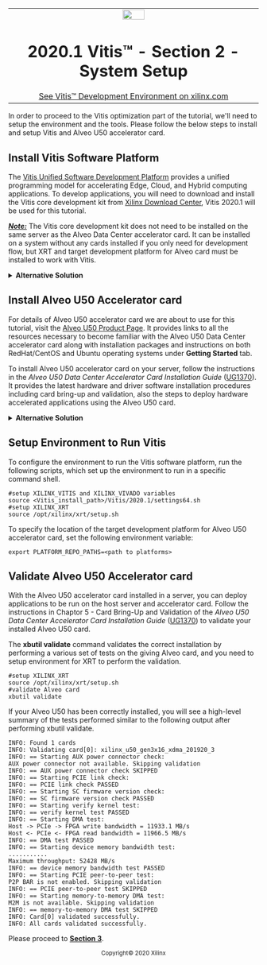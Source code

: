 <table width="100%">
 <tr width="100%">
    <td align="center"><img src="https://www.xilinx.com/content/dam/xilinx/imgs/press/media-kits/corporate/xilinx-logo.png" width="30%"/><h1>2020.1 Vitis™ - Section 2 - System Setup</h1>
    <a href="https://www.xilinx.com/products/design-tools/vitis.html">See Vitis™ Development Environment on xilinx.com</a>
    </td>
 </tr>
</table>

In order to proceed to the Vitis optimization part of the tutorial, we'll need to setup the environment and the tools. Please follow the below steps to install and setup Vitis and Alveo U50 accelerator card.

## Install Vitis Software Platform
The [Vitis Unified Software Development Platform](https://www.xilinx.com/products/design-tools/vitis/vitis-platform.html) provides a unified programming model for accelerating Edge, Cloud, and Hybrid computing applications. To develop applications, you will need to download and install the Vitis core development kit from [Xilinx Download Center](https://www.xilinx.com/support/download/index.html/content/xilinx/en/downloadNav/vitis.html), Vitis 2020.1 will be used for this tutorial.

**<u>*Note:*</u>** The Vitis core development kit does not need to be installed on the same server as the Alveo Data Center accelerator card. It can be installed on a system without any cards installed if you only need for development flow, but XRT and target development platform for Alveo card must be installed to work with Vitis.

<details>  <summary><b> Alternative Solution </b></summary>
<p>
    Alternatively, you can also develop and deploy applications on cloud server such as <a href="https://www.nimbix.net/alveo/">Nimbix</a> , it comes with everything you need to develop your hardware acceleration code and deploy applications to be run on the host server and installed accelerator cards.
    </p>
<p>
    Please choose from <b>Alveo ▸ U50 ▸ Xilinx Vitis Unified Software Platform 2020.1</b> to start a compute desktop at Nimbix. And before launch a Desktop with FPGA, make sure you choose Xilinx U50 at the pull down window of machine type.
    </p>
<p>
    For this tutorial, you need to set below environment variable to your Terminal of Nimbix Desktop before start to launch Vitis or run Makefile command we provided with source code.
    </p>
<pre><code> export PATH=/opt/xilinx/Vivado/2020.1/tps/lnx64/gcc-6.2.0/bin:$PATH </code></pre>
</details>


## Install Alveo U50 Accelerator card
For details of Alveo U50 accelerator card we are about to use for this tutorial, visit the [Alveo U50 Product Page](https://www.xilinx.com/products/boards-and-kits/alveo/u50.html). It provides links to all the resources necessary to become familiar with the Alveo U50 Data Center accelerator card along with installation packages and instructions on both RedHat/CentOS and Ubuntu operating systems under **Getting Started** tab.

To install Alveo U50 accelerator card on your server, follow the instructions in the *Alveo U50 Data Center Accelerator Card Installation Guide* ([UG1370](https://www.xilinx.com/cgi-bin/docs/bkdoc?k=accelerator-cards;v=latest;d=ug1370-u50-installation.pdf)). It provides the latest hardware and driver software installation procedures including card bring-up and validation, also the steps to deploy hardware accelerated applications using the Alveo U50 card.

<details>  <summary><b> Alternative Solution </b></summary>
<p>
    Alternatively, you can also develop and deploy applications on cloud server such as <a href="https://www.nimbix.net/alveo/">Nimbix</a> , it comes with everything you need to develop your hardware acceleration code and deploy applications to be run on the host server and installed accelerator cards.
    </p>
    <p>
        Please choose from <b>Alveo ▸ U50 ▸ Xilinx Vitis Unified Software Platform 2020.1</b> to start a compute desktop at Nimbix. And before launch a Desktop with FPGA, make sure you choose Xilinx U50 at the pull down window of machine type.
    </p>
    <p>
        For this tutorial, you need to set below environment variable to your Terminal of Nimbix Desktop before start to launch Vitis or run Makefile command we provided with source code.
    </p>
    <pre><code>export PATH=/opt/xilinx/Vivado/2020.1/tps/lnx64/gcc-6.2.0/bin:$PATH  </code></pre>
</details>


## Setup Environment to Run Vitis
To configure the environment to run the Vitis software platform, run the following scripts, which set up the environment to run in a specific command shell.
~~~
#setup XILINX_VITIS and XILINX_VIVADO variables
source <Vitis_install_path>/Vitis/2020.1/settings64.sh
#setup XILINX_XRT
source /opt/xilinx/xrt/setup.sh
~~~

To specify the location of the target development platform for Alveo U50 accelerator card, set the following environment variable:
~~~
export PLATFORM_REPO_PATHS=<path to platforms>
~~~

## Validate Alveo U50 Accelerator card
With the Alveo U50 accelerator card installed in a server, you can deploy applications to be run on the host server and accelerator card. Follow the instructions in Chaptor 5 -  Card Bring-Up and Validation of the *Alveo U50 Data Center Accelerator Card Installation Guide* ([UG1370](https://www.xilinx.com/cgi-bin/docs/bkdoc?k=accelerator-cards;v=latest;d=ug1370-u50-installation.pdf)) to validate your installed Alveo U50 card.

The **xbutil validate** command validates the correct installation by performing a various set of tests on the giving Alveo card, and you need to setup environment for XRT to perform the validation.
~~~
#setup XILINX_XRT
source /opt/xilinx/xrt/setup.sh
#validate Alveo card
xbutil validate
~~~

If your Alveo U50 has been correctly installed, you will see a high-level summary of the tests performed similar to the following output after performing xbutil validate.

~~~
INFO: Found 1 cards
INFO: Validating card[0]: xilinx_u50_gen3x16_xdma_201920_3
INFO: == Starting AUX power connector check:
AUX power connector not available. Skipping validation
INFO: == AUX power connector check SKIPPED
INFO: == Starting PCIE link check:
INFO: == PCIE link check PASSED
INFO: == Starting SC firmware version check:
INFO: == SC firmware version check PASSED
INFO: == Starting verify kernel test:
INFO: == verify kernel test PASSED
INFO: == Starting DMA test:
Host -> PCIe -> FPGA write bandwidth = 11933.1 MB/s
Host <- PCIe <- FPGA read bandwidth = 11966.5 MB/s
INFO: == DMA test PASSED
INFO: == Starting device memory bandwidth test:
...........
Maximum throughput: 52428 MB/s
INFO: == device memory bandwidth test PASSED
INFO: == Starting PCIE peer-to-peer test:
P2P BAR is not enabled. Skipping validation
INFO: == PCIE peer-to-peer test SKIPPED
INFO: == Starting memory-to-memory DMA test:
M2M is not available. Skipping validation
INFO: == memory-to-memory DMA test SKIPPED
INFO: Card[0] validated successfully.
INFO: All cards validated successfully.
~~~



Please proceed to [**Section 3**](../Section_3-Hardware_Accelerators).

<p align="center"><sup>Copyright&copy; 2020 Xilinx</sup></p>
